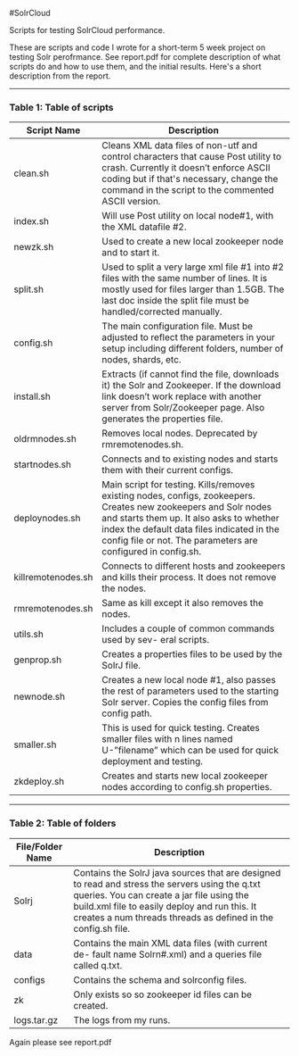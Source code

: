 #SolrCloud

Scripts for testing SolrCloud performance. 

These are scripts and code I wrote for a short-term 5 week project on testing Solr perofrmance. See report.pdf for complete description of what scripts do and how to use them, and the initial results. Here's a short description from the report.

--------------------------------------------------

### Table 1: Table of scripts 


| Script Name  | Description |
| ------------- | ------------- |
| clean.sh  | Cleans XML data files of non-utf and control characters that cause Post utility to crash. Currently it doesn’t enforce ASCII coding but if that's necessary, change the command in the script to the commented ASCII version.  |
| index.sh   | Will use Post utility on local node\#1, with the XML datafile \#2.  |
| newzk.sh  | Used to create a new local zookeeper node and to start it.  |
| split.sh  |  Used to split a very large xml file \#1 into \#2 files with the same number of lines. It is mostly used for files larger than 1.5GB. The last doc inside the split file must be handled/corrected manually. |
| config.sh  |  The main configuration file.  Must be adjusted to reflect the parameters in your setup including different folders, number of nodes, shards, etc. |
| install.sh  |  Extracts (if cannot find the file, downloads it) the Solr and Zookeeper. If the download link doesn’t work replace with another server from Solr/Zookeeper page. Also generates the properties file. |
| oldrmnodes.sh  |  Removes local nodes.	Deprecated  by  rmremotenodes.sh. |
| startnodes.sh  |  Connects and to existing nodes and starts them with their current configs. |
| deploynodes.sh  |  Main script for testing. Kills/removes existing nodes, configs, zookeepers. Creates new zookeepers and Solr nodes and starts them up. It also asks to whether index the default data files indicated in the config file or not. The parameters are configured in config.sh. |
| killremotenodes.sh  |  Connects to different hosts and zookeepers and kills their process. It does not remove the nodes. |
| rmremotenodes.sh  |  Same as kill except it also removes the nodes. |
| utils.sh  |  Includes a couple of common commands used by sev- eral scripts. |
| genprop.sh  |  Creates a properties files to be used by the SolrJ file. |
| newnode.sh  |  Creates a new local node \#1, also passes the rest of parameters used to the starting Solr server.  Copies the config files from config path. |
| smaller.sh  |  This is used for quick testing.  Creates smaller files with n lines named U-”filename” which can be used for quick deployment and testing. |
| zkdeploy.sh  |  Creates and starts new local zookeeper nodes according to config.sh properties. |

--------------------------------------------------

### Table 2: Table of folders

| File/Folder Name  | Description |
| ------------- | ------------- |
| Solrj  |  Contains the SolrJ java sources that are designed to read and stress the servers using the q.txt queries. You can create a jar file using the build.xml file to easily deploy and run this. It creates a num threads threads as defined in the config.sh file. |
| data  |  Contains the main XML data files (with current de- fault name Solrn\#.xml) and a queries file called q.txt. |
| configs  |  Contains the schema and solrconfig files. |
| zk  |  Only exists so so zookeeper id files can be created. |
| logs.tar.gz  |  The logs from my runs. |


Again please see report.pdf
